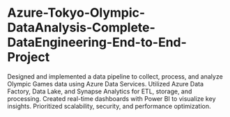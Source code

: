 # Azure-Tokyo-Olympic-DataAnalysis-Complete-DataEngineering-End-to-End-Project
Designed and implemented a data pipeline to collect, process, and analyze Olympic Games data using Azure Data Services. Utilized Azure Data Factory, Data Lake, and Synapse Analytics for ETL, storage, and processing. Created real-time dashboards with Power BI to visualize key insights. Prioritized scalability, security, and performance optimization.

